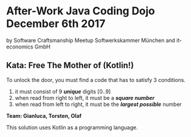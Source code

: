 # After-Work Java Coding Dojo December 6th 2017
by  Software Craftsmanship Meetup Softwerkskammer München and it-economics GmbH

## Kata: Free The Mother of (Kotlin!)
To unlock the door, you must find a code that has to
satisfy 3 conditions.

1. it must consist of 9 **_unique_** digits [0..9]
2. when read from right to left, it must be a **_square number_**
3. when read from left to right, it must be the **_largest possible_** number

**Team: Gianluca, Torsten, Olaf**

This solution uses Kotlin as a programming language.